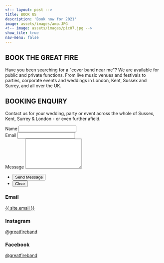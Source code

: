 ```yaml
---
<!-- layout: post -->
title: BOOK US
description: 'Book now for 2021'
image: assets/images/amp.JPG
<!-- image: assets/images/pic07.jpg -->
show_tile: true
nav-menu: false
---
```


<!-- Details -->
<section id="intro" class="spotlights" style="margin-top:2em;">
	<div class="inner">
		<h2 style="text-transform: uppercase;">Book The Great Fire</h2>
		<p>Have you been searching for a "cover band near me"? We are available for public and private functions. From live music venues and festivals to parties, corporate events and weddings in London, Kent, Sussex and Surrey, and all over the UK.</p>
	</div>
</section>

<!-- Contact -->
<section id="contact">
	<div class="inner">
		<section>
			<h2 style="text-transform: uppercase;">Booking Enquiry</h2>
			<p>Contact us for your wedding, party or event across the whole of Sussex, Kent, Surrey & London - or even further afield.</p> 
			<form action="https://formspree.io/{{ site.email }}" method="POST">
				<div class="field half first">
					<label for="name">Name</label>
					<input type="text" name="name" id="name" />
				</div>
				<div class="field half">
					<label for="email">Email</label>
					<input type="text" name="_replyto" id="email" />
				</div>
				<div class="field">
					<label for="message">Message</label>
					<textarea name="message" id="message" rows="6"></textarea>
				</div>
				<ul class="actions">
					<li><input type="submit" value="Send Message" class="special" /></li>
					<li><input type="reset" value="Clear" /></li>
				</ul>
			</form>
		</section>
		<section class="split">
			<section>
				<div class="contact-method">
					<span class="icon alt fa-envelope"></span>
					<h3>Email</h3>
					<a href="">{{ site.email }}</a>
				</div>
			</section>
			<section>
				<div class="contact-method">
					<span class="icon alt fa-instagram"></span>
					<h3>Instagram</h3>
					<a href="{{ site.instagram_url }}">@greatfireband</a>
				</div>
			</section>
			<section>
				<div class="contact-method">
					<span class="icon alt fa-facebook"></span>
					<h3>Facebook</h3>
					<a href="{{ site.facebook_url }}">@greatfireband</a>
				</div>
			</section>
		</section>
	</div>
</section>